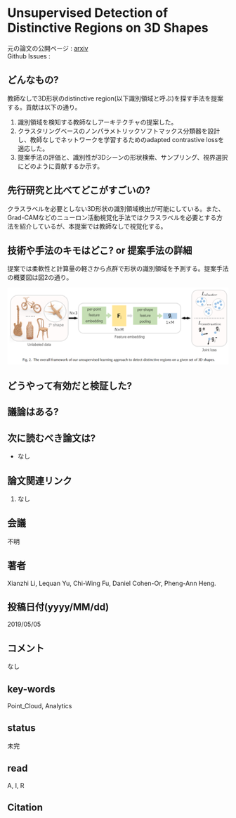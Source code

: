 # Unsupervised Detection of Distinctive Regions on 3D Shapes

元の論文の公開ページ : [arxiv](https://arxiv.org/abs/1905.01684)  
Github Issues : 

## どんなもの?
教師なしで3D形状のdistinctive region(以下識別領域と呼ぶ)を探す手法を提案する。貢献は以下の通り。

1. 識別領域を検知する教師なしアーキテクチャの提案した。
2. クラスタリングベースのノンパラメトリックソフトマックス分類器を設計し、教師なしでネットワークを学習するためのadapted contrastive lossを適応した。
3. 提案手法の評価と、識別性が3Dシーンの形状検索、サンプリング、視界選択にどのように貢献するか示す。

## 先行研究と比べてどこがすごいの?
クラスラベルを必要としない3D形状の識別領域検出が可能にしている。また、Grad-CAMなどのニューロン活動視覚化手法ではクラスラベルを必要とする方法を紹介しているが、本提案では教師なしで視覚化する。

## 技術や手法のキモはどこ? or 提案手法の詳細
提案では柔軟性と計算量の軽さから点群で形状の識別領域を予測する。提案手法の概要図は図2の通り。

![fig2](img/UDoDRo3S/fig2.png)

## どうやって有効だと検証した?

## 議論はある?

## 次に読むべき論文は?
- なし

## 論文関連リンク
1. なし

## 会議
不明

## 著者
Xianzhi Li, Lequan Yu, Chi-Wing Fu, Daniel Cohen-Or, Pheng-Ann Heng.

## 投稿日付(yyyy/MM/dd)
2019/05/05

## コメント
なし

## key-words
Point_Cloud, Analytics

## status
未完

## read
A, I, R

## Citation
